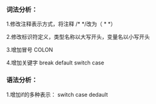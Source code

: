### 词法分析：

1.修改注释表示方式，将注释  /*   */改为（ *  *）

2.修改标识符定义，类型名称以大写开头，变量名以小写开头

3.增加冒号 COLON

4.增加关键字 break  default  switch  case

### 语法分析：

1.增加if的多种表示： switch case dedault 



